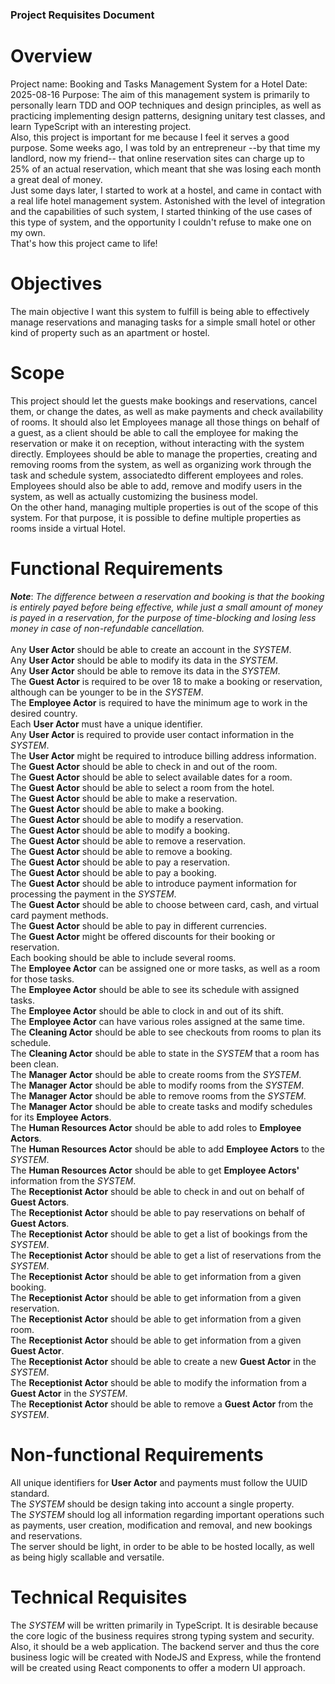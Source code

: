 ### Project Requisites Document
# Overview
Project name: Booking and Tasks Management System for a Hotel
Date: 2025-08-16
Purpose: The aim of this management system is primarily to personally learn TDD and OOP techniques and design principles, as well as practicing implementing design patterns, designing unitary test classes, and learn TypeScript with an interesting project. \
Also, this project is important for me because I feel it serves a good purpose. Some weeks ago, I was told by an entrepreneur --by that time my landlord, now my friend-- that online reservation sites can charge up to 25% of an actual reservation, which meant that she was losing each month a great deal of money. \
Just some days later, I started to work at a hostel, and came in contact with a real life hotel management system. Astonished with the level of integration and the capabilities of such system, I started thinking of the use cases of this type of system, and the opportunity I couldn't refuse to make one on my own. \
That's how this project came to life!

# Objectives
The main objective I want this system to fulfill is being able to effectively manage reservations and managing tasks for a simple small hotel or other kind of property such as an apartment or hostel.

# Scope
This project should let the guests make bookings and reservations, cancel them, or change the dates, as well as make payments and check availability of rooms. It should also let Employees manage all those things on behalf of a guest, as a client should be able to call the employee for making the reservation or make it on reception, without interacting with the system directly.
Employees should be able to manage the properties, creating and removing rooms from the system, as well as organizing work through the task and schedule system, associatedto different employees and roles.
Employees should also be able to add, remove and modify users in the system, as well as actually customizing the business model. \
On the other hand, managing multiple properties is out of the scope of this system. For that purpose, it is possible to define multiple properties as rooms inside a virtual Hotel.

# Functional Requirements
***Note***: *The difference between a reservation and booking is that the booking is entirely payed before being effective, while just a small amount of money is payed in a reservation, for the purpose of time-blocking and losing less money in case of non-refundable cancellation.* \
\
Any **User Actor** should be able to create an account in the *SYSTEM*.\
Any **User Actor** should be able to modify its data in the *SYSTEM*.\
Any **User Actor** should be able to remove its data in the *SYSTEM*.\
The **Guest Actor** is required to be over 18 to make a booking or reservation, although can be younger to be in the *SYSTEM*.\
The **Employee Actor** is required to have the minimum age to work in the desired country.\
Each **User Actor** must have a unique identifier.\
Any **User Actor** is required to provide user contact information in the *SYSTEM*.\
The **User Actor** might be required to introduce billing address information.\
The **Guest Actor** should be able to check in and out of the room.\
The **Guest Actor** should be able to select available dates for a room.\
The **Guest Actor** should be able to select a room from the hotel.\
The **Guest Actor** should be able to make a reservation.\
The **Guest Actor** should be able to make a booking.\
The **Guest Actor** should be able to modify a reservation.\
The **Guest Actor** should be able to modify a booking.\
The **Guest Actor** should be able to remove a reservation.\
The **Guest Actor** should be able to remove a booking.\
The **Guest Actor** should be able to pay a reservation.\
The **Guest Actor** should be able to pay a booking.\
The **Guest Actor** should be able to introduce payment information for processing the payment in the *SYSTEM*.\
The **Guest Actor** should be able to choose between card, cash, and virtual card payment methods.\
The **Guest Actor** should be able to pay in different currencies.\
The **Guest Actor** might be offered discounts for their booking or reservation.\
Each booking should be able to include several rooms.\
The **Employee Actor** can be assigned one or more tasks, as well as a room for those tasks.\
The **Employee Actor** should be able to see its schedule with assigned tasks.\
The **Employee Actor** should be able to clock in and out of its shift.\
The **Employee Actor** can have various roles assigned at the same time.\
The **Cleaning Actor** should be able to see checkouts from rooms to plan its schedule.\
The **Cleaning Actor** should be able to state in the *SYSTEM* that a room has been clean.\
The **Manager Actor** should be able to create rooms from the *SYSTEM*.\
The **Manager Actor** should be able to modify rooms from the *SYSTEM*.\
The **Manager Actor** should be able to remove rooms from the *SYSTEM*.\
The **Manager Actor** should be able to create tasks and modify schedules for its **Employee Actors**.\
The **Human Resources Actor** should be able to add roles to **Employee Actors**.\
The **Human Resources Actor** should be able to add **Employee Actors** to the *SYSTEM*.\
The **Human Resources Actor** should be able to get **Employee Actors'** information from the *SYSTEM*.\
The **Receptionist Actor** should be able to check in and out on behalf of **Guest Actors**.\
The **Receptionist Actor** should be able to pay reservations on behalf of **Guest Actors**.\
The **Receptionist Actor** should be able to get a list of bookings from the *SYSTEM*.\
The **Receptionist Actor** should be able to get a list of reservations from the *SYSTEM*.\
The **Receptionist Actor** should be able to get information from a given booking.\
The **Receptionist Actor** should be able to get information from a given reservation.\
The **Receptionist Actor** should be able to get information from a given room.\
The **Receptionist Actor** should be able to get information from a given **Guest Actor**.\
The **Receptionist Actor** should be able to create a new **Guest Actor** in the *SYSTEM*.\
The **Receptionist Actor** should be able to modify the information from a **Guest Actor** in the *SYSTEM*.\
The **Receptionist Actor** should be able to remove a **Guest Actor** from the *SYSTEM*.


# Non-functional Requirements
All unique identifiers for **User Actor** and payments must follow the UUID standard.\
The *SYSTEM* should be design taking into account a single property.\
The *SYSTEM* should log all information regarding important operations such as payments, user creation, modification and removal, and new bookings and reservations.\
The server should be light, in order to be able to be hosted locally, as well as being higly scallable and versatile.


# Technical Requisites
The *SYSTEM* will be written primarily in TypeScript. It is desirable because the core logic of the business requires strong typing system and security. Also, it should be a web application. The backend server and thus the core business logic will be created with NodeJS and Express, while the frontend will be created using React components to offer a modern UI approach.
